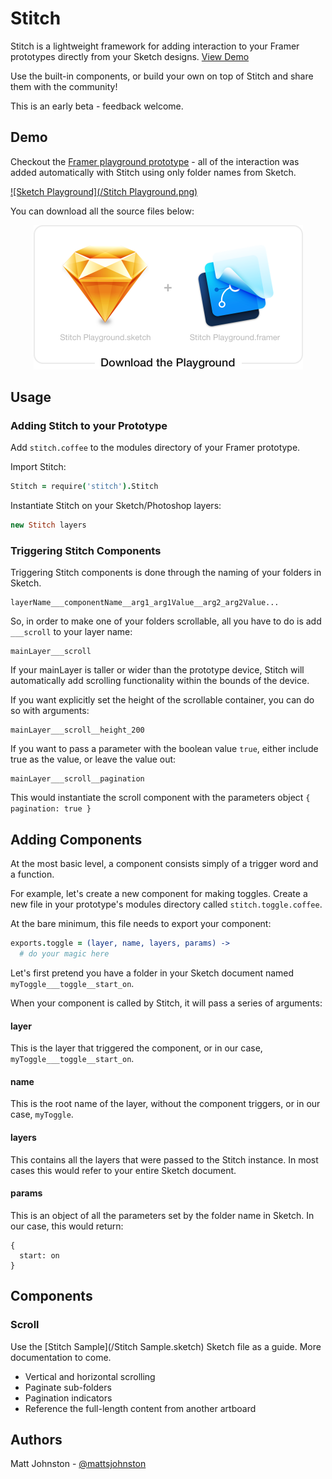 # Stitch

Stitch is a lightweight framework for adding interaction to your Framer prototypes directly from your Sketch designs. [View Demo](http://share.framerjs.com/14cxtooumuwv/)

Use the built-in components, or build your own on top of Stitch and share them with the community!

This is an early beta - feedback welcome. 

## Demo
Checkout the [Framer playground prototype](http://share.framerjs.com/14cxtooumuwv/) - all of the interaction was added automatically with Stitch using only folder names from Sketch.

[![Sketch Playground](/Stitch Playground.png)](http://share.framerjs.com/14cxtooumuwv/)

You can download all the source files below:

<p align="center">
  <a href="https://github.com/mattsjohnston/stitch/archive/master.zip"><img src="Download Playground.png" width="431" /></a>
</p>

## Usage

### Adding Stitch to your Prototype
Add `stitch.coffee` to the modules directory of your Framer prototype.

Import Stitch:
```Coffeescript
Stitch = require('stitch').Stitch
```

Instantiate Stitch on your Sketch/Photoshop layers:
```Coffeescript
new Stitch layers
```

### Triggering Stitch Components
Triggering Stitch components is done through the naming of your folders in Sketch.

```
layerName___componentName__arg1_arg1Value__arg2_arg2Value...
```

So, in order to make one of your folders scrollable, all you have to do is add `___scroll` to your layer name:

```
mainLayer___scroll
```

If your mainLayer is taller or wider than the prototype device, Stitch will automatically add scrolling functionality within the bounds of the device.

If you want explicitly set the height of the scrollable container, you can do so with arguments:

```
mainLayer___scroll__height_200
```

If you want to pass a parameter with the boolean value `true`, either include true as the value, or leave the value out:

```
mainLayer___scroll__pagination
```
This would instantiate the scroll component with the parameters object `{ pagination: true }`

## Adding Components
At the most basic level, a component consists simply of a trigger word and a function.

For example, let's create a new component for making toggles. Create a new file in your prototype's modules directory called `stitch.toggle.coffee`.

At the bare minimum, this file needs to export your component:

```Coffeescript
exports.toggle = (layer, name, layers, params) ->
  # do your magic here
```

Let's first pretend you have a folder in your Sketch document named `myToggle___toggle__start_on`.

When your component is called by Stitch, it will pass a series of arguments:

#### layer
This is the layer that triggered the component, or in our case, `myToggle___toggle__start_on`.

#### name
This is the root name of the layer, without the component triggers, or in our case, `myToggle`.

#### layers
This contains all the layers that were passed to the Stitch instance. In most cases this would refer to your entire Sketch document.

#### params
This is an object of all the parameters set by the folder name in Sketch. In our case, this would return:
```
{
  start: on
}
```

## Components

### Scroll
Use the [Stitch Sample](/Stitch Sample.sketch) Sketch file as a guide. More documentation to come.
- Vertical and horizontal scrolling
- Paginate sub-folders
- Pagination indicators
- Reference the full-length content from another artboard

## Authors
Matt Johnston - [@mattsjohnston](https://twitter.com/mattsjohnston)
